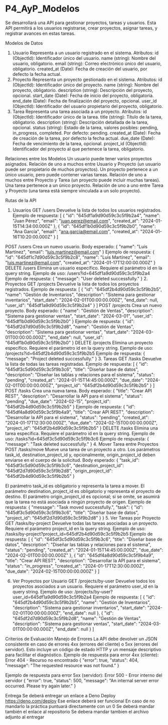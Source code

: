 # P4_AyP_Modelos
Se desarrollará una API para gestionar proyectos, tareas y usuarios. Esta API permitirá a los usuarios registrarse, crear proyectos, asignar tareas, y registrar avances en estas tareas.

Modelos de Datos
1. Usuario
Representa a un usuario registrado en el sistema.
Atributos:
id (ObjectId): Identificador único del usuario.
name (string): Nombre del usuario, obligatorio.
email (string): Correo electrónico único del usuario, obligatorio.
created_at (Date): Fecha de creación del usuario, por defecto la fecha actual.
2. Proyecto
Representa un proyecto gestionado en el sistema.
Atributos:
id (ObjectId): Identificador único del proyecto.
name (string): Nombre del proyecto, obligatorio.
description (string): Descripción del proyecto, opcional.
start_date (Date): Fecha de inicio del proyecto, obligatoria.
end_date (Date): Fecha de finalización del proyecto, opcional.
user_id (ObjectId): Identificador del usuario propietario del proyecto, obligatorio.
3. Tarea
Representa una tarea asociada a un proyecto.
Atributos:
id (ObjectId): Identificador único de la tarea.
title (string): Título de la tarea, obligatorio.
description (string): Descripción detallada de la tarea, opcional.
status (string): Estado de la tarea, valores posibles: pending, in_progress, completed. Por defecto: pending.
created_at (Date): Fecha de creación de la tarea, por defecto la fecha actual.
due_date (Date): Fecha de vencimiento de la tarea, opcional.
project_id (ObjectId): Identificador del proyecto al que pertenece la tarea, obligatorio.

Relaciones entre los Modelos
Un usuario puede tener varios proyectos asignados.
Relación de uno a muchos entre Usuario y Proyecto (un usuario puede ser propietario de muchos proyectos).
Un proyecto pertenece a un único usuario, pero puede contener varias tareas.
Relación de uno a muchos entre Proyecto y Tarea (un proyecto puede incluir muchas tareas).
Una tarea pertenece a un único proyecto.
Relación de uno a uno entre Tarea y Proyecto (una tarea está siempre vinculada a un solo proyecto).


Rutas de la API
1. Usuarios
GET /users
Devuelve la lista de todos los usuarios registrados.
Ejemplo de respuesta:
[
  {
    "id": "645df1a9d90d59c3c5f9b2a4",
    "name": "Juan Pérez",
    "email": "juan.perez@email.com",
    "created_at": "2024-01-15T14:34:00.000Z"
  },
  {
    "id": "645df1b0d90d59c3c5f9b2b0",
    "name": "Ana García",
    "email": "ana.garcia@email.com",
    "created_at": "2024-01-16T10:20:00.000Z"
  }
]
 
POST /users
Crea un nuevo usuario.
Body esperado:
{
  "name": "Luis Martínez",
  "email": "luis.martinez@email.com"
}
Ejemplo de respuesta:
{
  "id": "645df1c7d90d59c3c5f9b2c8",
  "name": "Luis Martínez",
  "email": "luis.martinez@email.com",
  "created_at": "2024-01-17T12:00:00.000Z"
}
DELETE /users
Elimina un usuario específico. Requiere el parámetro id en la query string.
Ejemplo de uso: /users?id=645df1a9d90d59c3c5f9b2a4
Ejemplo de respuesta:
{
  "message": "User deleted successfully."
}
2. Proyectos
GET /projects
Devuelve la lista de todos los proyectos registrados.
Ejemplo de respuesta:
[
  {
    "id": "645df2b4d90d59c3c5f9b2b5",
    "name": "Gestión de Inventarios",
    "description": "Sistema para gestionar inventarios",
    "start_date": "2024-02-01T00:00:00.000Z",
    "end_date": null,
    "user_id": "645df1a9d90d59c3c5f9b2a4"
  }
]
POST /projects
Crea un nuevo proyecto.
Body esperado:
{
  "name": "Gestión de Ventas",
  "description": "Sistema para gestionar ventas",
  "start_date": "2024-03-01",
  "user_id": "645df1b0d90d59c3c5f9b2b0"
}
Ejemplo de respuesta:
{
  "id": "645df2d7d90d59c3c5f9b2d8",
  "name": "Gestión de Ventas",
  "description": "Sistema para gestionar ventas",
  "start_date": "2024-03-01T00:00:00.000Z",
  "end_date": null,
  "user_id": "645df1b0d90d59c3c5f9b2b0"
}
DELETE /projects
Elimina un proyecto específico. Requiere el parámetro id en la query string.
Ejemplo de uso: /projects?id=645df2b4d90d59c3c5f9b2b5
Ejemplo de respuesta:
{
  "message": "Project deleted successfully."
}
3. Tareas
GET /tasks
Devuelve la lista de todas las tareas registradas.
Ejemplo de respuesta:
[
  {
    "id": "645df3c5d90d59c3c5f9b3c6",
    "title": "Diseñar base de datos",
    "description": "Diseñar las tablas y relaciones para el sistema",
    "status": "pending",
    "created_at": "2024-01-15T14:45:00.000Z",
    "due_date": "2024-02-01T00:00:00.000Z",
    "project_id": "645df2b4d90d59c3c5f9b2b5"
  }
]
POST /tasks
Crea una nueva tarea.
Body esperado:
{
  "title": "Crear API REST",
  "description": "Desarrollar la API para el sistema",
  "status": "pending",
  "due_date": "2024-02-15",
  "project_id": "645df2b4d90d59c3c5f9b2b5"
}
Ejemplo de respuesta:
{
  "id": "645df4a8d90d59c3c5f9b4a9",
  "title": "Crear API REST",
  "description": "Desarrollar la API para el sistema",
  "status": "pending",
  "created_at": "2024-01-17T12:30:00.000Z",
  "due_date": "2024-02-15T00:00:00.000Z",
  "project_id": "645df2b4d90d59c3c5f9b2b5"
}
DELETE /tasks
Elimina una tarea específica. Requiere el parámetro id en la query string.
Ejemplo de uso: /tasks?id=645df3c5d90d59c3c5f9b3c6
Ejemplo de respuesta:
{
  "message": "Task deleted successfully."
}
4. Mover Tarea entre Proyectos
POST /tasks/move
Mueve una tarea de un proyecto a otro. Los parámetros task_id, destination_project_id y, opcionalmente, origin_project_id deben enviarse en el cuerpo de la solicitud.
Body esperado:
{
  "task_id": "645df3c5d90d59c3c5f9b3c6",
  "destination_project_id": "645df2d7d90d59c3c5f9b2d8",
  "origin_project_id": "645df2b4d90d59c3c5f9b2b5"
}
 
El parámetro task_id es obligatorio y representa la tarea a mover.
El parámetro destination_project_id es obligatorio y representa el proyecto de destino.
El parámetro origin_project_id es opcional; si se omite, se asumirá que la tarea no está asociada a ningún proyecto de origen.
Ejemplo de respuesta:
{
  "message": "Task moved successfully.",
  "task": {
    "id": "645df3c5d90d59c3c5f9b3c6",
    "title": "Diseñar base de datos",
    "project_id": "645df2d7d90d59c3c5f9b2d8"
  }
}
5. Ver Tareas por Proyecto
GET /tasks/by-project
Devuelve todas las tareas asociadas a un proyecto. Requiere el parámetro project_id en la query string.
Ejemplo de uso:
/tasks/by-project?project_id=645df2b4d90d59c3c5f9b2b5
Ejemplo de respuesta:
[
  {
    "id": "645df3c5d90d59c3c5f9b3c6",
    "title": "Diseñar base de datos",
    "description": "Diseñar las tablas y relaciones para el sistema",
    "status": "pending",
    "created_at": "2024-01-15T14:45:00.000Z",
    "due_date": "2024-02-01T00:00:00.000Z"
  },
  {
    "id": "645df4a8d90d59c3c5f9b4a9",
    "title": "Crear API REST",
    "description": "Desarrollar la API para el sistema",
    "status": "in_progress",
    "created_at": "2024-01-17T12:30:00.000Z",
    "due_date": "2024-02-15T00:00:00.000Z"
  }
]
 
6. Ver Proyectos por Usuario
GET /projects/by-user
Devuelve todos los proyectos asociados a un usuario. Requiere el parámetro user_id en la query string.
Ejemplo de uso:
/projects/by-user?user_id=645df1a9d90d59c3c5f9b2a4
Ejemplo de respuesta:
[
  {
    "id": "645df2b4d90d59c3c5f9b2b5",
    "name": "Gestión de Inventarios",
    "description": "Sistema para gestionar inventarios",
    "start_date": "2024-02-01T00:00:00.000Z",
    "end_date": null
  },
  {
    "id": "645df2d7d90d59c3c5f9b2d8",
    "name": "Gestión de Ventas",
    "description": "Sistema para gestionar ventas",
    "start_date": "2024-03-01T00:00:00.000Z",
    "end_date": null
  }
]

Criterios de Evaluación
Manejo de Errores
La API debe devolver un JSON consistente en caso de errores 4xx (errores del cliente) o 5xx (errores del servidor). Esto incluye un código de estado HTTP y un mensaje descriptivo para facilitar el diagnóstico.
Ejemplo de respuesta para error 4xx (cliente):
Error 404 - Recurso no encontrado
{
  "error": true,
  "status": 404,
  "message": "The requested resource was not found."
}
 
Ejemplo de respuesta para error 5xx (servidor):
Error 500 - Error interno del servidor
{
  "error": true,
  "status": 500,
  "message": "An internal server error occurred. Please try again later."
}


Entrega
Se deberá entregar un enlace a Deno Deploy https://deno.com/deploy
Ese enlace deberá ser funcional
En caso de no mandarlo la práctica puntuará directamente con un 0
Se deberá mandar también el enlace al repositorio
Se debera mandar tambien el archivo adjunto al entregar
